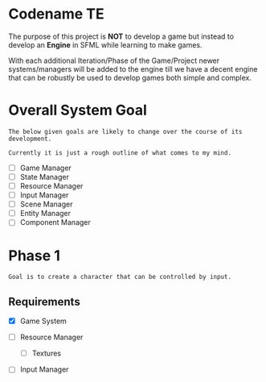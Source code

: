 # Codename TE

The purpose of this project is **NOT** to develop a game but instead to develop an **Engine** in SFML while learning to make games. 

With each additional Iteration/Phase of the Game/Project newer systems/managers will be added to the engine till we have a decent engine that can be robustly be used to develop games both simple and complex.

# Overall System Goal
    
    The below given goals are likely to change over the course of its development.

    Currently it is just a rough outline of what comes to my mind.

- [ ] Game Manager
- [ ] State Manager
- [ ] Resource Manager
- [ ] Input Manager
- [ ] Scene Manager
- [ ] Entity Manager
- [ ] Component Manager

# **Phase 1**
    Goal is to create a character that can be controlled by input.

## Requirements 


- [x] Game System
- [ ] Resource Manager
  - [ ] Textures
- [ ] Input Manager





